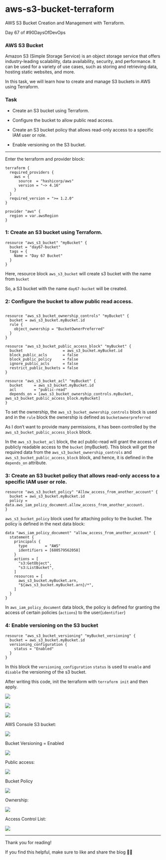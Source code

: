 # aws-s3-bucket-terraform
AWS S3 Bucket Creation and Management with Terraform.

Day 67 of #90DaysOfDevOps

### AWS S3 Bucket

Amazon S3 (Simple Storage Service) is an object storage service that offers industry-leading scalability, data availability, security, and performance. It can be used for a variety of use cases, such as storing and retrieving data, hosting static websites, and more.

In this task, we will learn how to create and manage S3 buckets in AWS using Terraform.

### Task

* Create an S3 bucket using Terraform.
    
* Configure the bucket to allow public read access.
    
* Create an S3 bucket policy that allows read-only access to a specific IAM user or role.
    
* Enable versioning on the S3 bucket.
    

---

Enter the terraform and provider block:

```
terraform {
  required_providers {
    aws = {
      source  = "hashicorp/aws"
      version = "~> 4.16"
    }
  }
  required_version = ">= 1.2.0"
}

provider "aws" {
  region = var.awsRegion
}
```

### 1: Create an S3 bucket using Terraform.

```
resource "aws_s3_bucket" "myBucket" {
  bucket = "day67-bucket"
  tags = {
    Name = "Day 67 Bucket"
  }
}
```

Here, resource block `aws_s3_bucket` will create s3 bucket with the name from `bucket`

So, a S3 bucket with the name `day67-bucket` will be created.

### 2: Configure the bucket to allow public read access.

```

resource "aws_s3_bucket_ownership_controls" "myBucket" {
  bucket = aws_s3_bucket.myBucket.id
  rule {
    object_ownership = "BucketOwnerPreferred"
  }
}

resource "aws_s3_bucket_public_access_block" "myBucket" {
  bucket                  = aws_s3_bucket.myBucket.id
  block_public_acls       = false
  block_public_policy     = false
  ignore_public_acls      = false
  restrict_public_buckets = false
}

resource "aws_s3_bucket_acl" "myBucket" {
  bucket     = aws_s3_bucket.myBucket.id
  acl        = "public-read"
  depends_on = [aws_s3_bucket_ownership_controls.myBucket, aws_s3_bucket_public_access_block.myBucket]
}
```

To set the ownership, the `aws_s3_bucket_ownership_controls` block is used and in the `rule` block the ownership is defined as `bucketownerpreferred`

As I don’t want to provide many permissions, it has been controlled by the `aws_s3_bucket_public_access_block` block.

In the `aws_s3_bucket_acl` block, the acl public-read will grant the access of publicly readable access to the `bucket` (myBucket). This block will get the required data from the `aws_s3_bucket_ownership_controls` and `aws_s3_bucket_public_access_block` block, and hence, it is defined in the `depends_on` attribute.

### 3: Create an S3 bucket policy that allows read-only access to a specific IAM user or role.

```
resource "aws_s3_bucket_policy" "Allow_access_from_another_account" {
  bucket = aws_s3_bucket.myBucket.id
  policy = data.aws_iam_policy_document.allow_access_from_another_account.
}
```

`aws_s3_bucket_policy` block used for attaching policy to the bucket. The policy is defined in the next data block:

```
data "aws_iam_policy_document" "allow_access_from_another_account" {
  statement {
    principals {
      type        = "AWS"
      identifiers = [680579562058]
    }
    actions = [
      "s3:GetObject",
      "s3:ListBucket",
    ]
    resources = [
      aws_s3_bucket.myBucket.arn,
      "${aws_s3_bucket.myBucket.arn}/*",
    ]
  }
}
```

In `aws_iam_policy_document` data block, the policy is defined for granting the access of certain policies (`actions`) to the user(`identifier`)

### 4: Enable versioning on the S3 bucket

```
resource "aws_s3_bucket_versioning" "myBucket_versioning" {
  bucket = aws_s3_bucket.myBucket.id
  versioning_configuration {
    status = "Enabled"
  }
}
```

In this block the `versioning_configuration` `status` is used to `enable` and `disable` the versioning of the s3 bucket.

After writing this code, init the terraform with `terraform init` and then apply.

![](https://cdn.hashnode.com/res/hashnode/image/upload/v1705410571714/c4fec6e1-6e14-47ae-ba27-5fab6dd33dd9.png)

![](https://cdn.hashnode.com/res/hashnode/image/upload/v1705410580267/3aecace7-68be-49df-968d-fb95815e0e38.png)

![](https://cdn.hashnode.com/res/hashnode/image/upload/v1705410584354/f2e7c500-e99d-43af-99b4-71433540e19c.png)

AWS Console S3 bucket:

![](https://cdn.hashnode.com/res/hashnode/image/upload/v1705410616175/2d97999d-9b49-470b-b6fd-1053bd767a3f.png)

Bucket Versioning = Enabled

![](https://cdn.hashnode.com/res/hashnode/image/upload/v1705410621671/166da335-e907-44a9-b902-a2f928e2cc92.png)

Public access:

![](https://cdn.hashnode.com/res/hashnode/image/upload/v1705410632183/428df6e0-d24d-40e7-982f-ecc18bdf7470.png)

Bucket Policy

![](https://cdn.hashnode.com/res/hashnode/image/upload/v1705410635924/81bcb436-d8d7-4131-8900-cf686cca134f.png)

Ownership:

![](https://cdn.hashnode.com/res/hashnode/image/upload/v1705410641743/be5213ef-5ac9-4eff-96a0-36b48939e86c.png)

Access Control List:

![](https://cdn.hashnode.com/res/hashnode/image/upload/v1705410645590/62a592e3-5040-44f2-9134-74fe56cf4522.png)

---

Thank you for reading!

If you find this helpful, make sure to like and share the blog 🧑‍💻